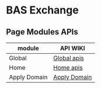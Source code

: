 # BAS Exchange


## Page Modules APIs

|  module  |  API WIKI  |
|  ----  |  ----  |
| Global  | [Global apis](./wiki/global-api.md) |
| Home  | [Home apis](./wiki/home-api.md) |
| Apply Domain  | [Apply Domain](./wiki/apply-api.md)  |
